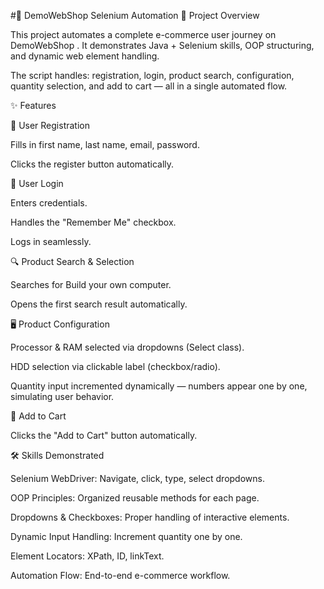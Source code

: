 #🛒 DemoWebShop Selenium Automation
🚀 Project Overview

This project automates a complete e-commerce user journey on DemoWebShop
.
It demonstrates Java + Selenium skills, OOP structuring, and dynamic web element handling.

The script handles: registration, login, product search, configuration, quantity selection, and add to cart — all in a single automated flow.

✨ Features

👤 User Registration

Fills in first name, last name, email, password.

Clicks the register button automatically.

🔑 User Login

Enters credentials.

Handles the "Remember Me" checkbox.

Logs in seamlessly.

🔍 Product Search & Selection

Searches for Build your own computer.

Opens the first search result automatically.

🖥 Product Configuration

Processor & RAM selected via dropdowns (Select class).

HDD selection via clickable label (checkbox/radio).

Quantity input incremented dynamically — numbers appear one by one, simulating user behavior.

🛒 Add to Cart

Clicks the "Add to Cart" button automatically.

🛠 Skills Demonstrated

Selenium WebDriver: Navigate, click, type, select dropdowns.

OOP Principles: Organized reusable methods for each page.

Dropdowns & Checkboxes: Proper handling of interactive elements.

Dynamic Input Handling: Increment quantity one by one.

Element Locators: XPath, ID, linkText.

Automation Flow: End-to-end e-commerce workflow.
